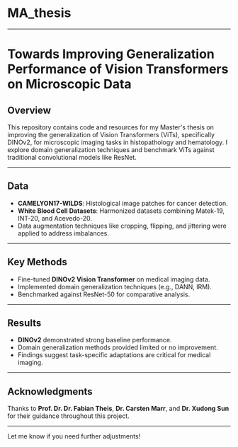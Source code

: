 # MA_thesis
---

# Towards Improving Generalization Performance of Vision Transformers on Microscopic Data

## Overview

This repository contains code and resources for my Master's thesis on improving the generalization of Vision Transformers (ViTs), specifically DINOv2, for microscopic imaging tasks in histopathology and hematology. I explore domain generalization techniques and benchmark ViTs against traditional convolutional models like ResNet.

---

## Data

- **CAMELYON17-WILDS**: Histological image patches for cancer detection.  
- **White Blood Cell Datasets**: Harmonized datasets combining Matek-19, INT-20, and Acevedo-20.  
- Data augmentation techniques like cropping, flipping, and jittering were applied to address imbalances.

---

## Key Methods

- Fine-tuned **DINOv2 Vision Transformer** on medical imaging data.  
- Implemented domain generalization techniques (e.g., DANN, IRM).  
- Benchmarked against ResNet-50 for comparative analysis.

---

## Results

- **DINOv2** demonstrated strong baseline performance.  
- Domain generalization methods provided limited or no improvement.  
- Findings suggest task-specific adaptations are critical for medical imaging.

---

## Acknowledgments

Thanks to **Prof. Dr. Dr. Fabian Theis**, **Dr. Carsten Marr**, and **Dr. Xudong Sun** for their guidance throughout this project.

---

Let me know if you need further adjustments!
